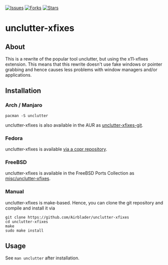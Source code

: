 [![Issues](https://img.shields.io/github/issues/Airblader/unclutter-xfixes.svg)](https://github.com/Airblader/unclutter-xfixes/issues)
[![Forks](https://img.shields.io/github/forks/Airblader/unclutter-xfixes.svg)](https://github.com/Airblader/unclutter-xfixes/network)
[![Stars](https://img.shields.io/github/stars/Airblader/unclutter-xfixes.svg)](https://github.com/Airblader/unclutter-xfixes/stargazers)

# unclutter-xfixes

## About

This is a rewrite of the popular tool unclutter, but using the x11-xfixes extension. This means that this rewrite doesn't use fake windows or pointer grabbing and hence causes less problems with window managers and/or applications.

## Installation

### Arch / Manjaro

```
pacman -S unclutter
```

unclutter-xfixes is also available in the AUR as [unclutter-xfixes-git](https://aur.archlinux.org/packages/unclutter-xfixes-git/).

### Fedora

unclutter-xfixes is available [via a copr repository](https://copr.fedorainfracloud.org/coprs/nbeernink/unclutter-xfixes/).

### FreeBSD

unclutter-xfixes is available in the FreeBSD Ports Collection as [misc/unclutter-xfixes](https://www.freshports.org/misc/unclutter-xfixes/).

### Manual

unclutter-xfixes is make-based. Hence, you can clone the git repository and compile and install it via

```
git clone https://github.com/Airblader/unclutter-xfixes
cd unclutter-xfixes
make
sudo make install
```

## Usage

See `man unclutter` after installation.
